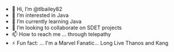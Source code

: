 - 👋 Hi, I’m @tlbailey82
- 👀 I’m interested in Java
- 🌱 I’m currently learning Java
- 💞️ I’m looking to collaborate on SDET projects
- 📫 How to reach me ... through telepathy
- ⚡ Fun fact: ... I'm a Marvel Fanatic... Long Live Thanos and Kang

<!---
tlbailey82/tlbailey82 is a ✨ special ✨ repository because its `README.md` (this file) appears on your GitHub profile.
You can click the Preview link to take a look at your changes.
--->
